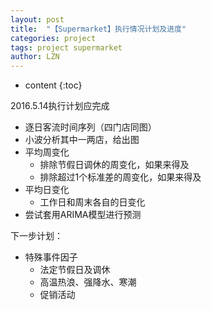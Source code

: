 ```yaml
---
layout: post
title:  "【Supermarket】执行情况计划及进度" 
categories: project
tags: project supermarket
author: LZN
---
```


* content
{:toc}

2016.5.14执行计划应完成
<ul>
	<li>逐日客流时间序列（四门店同图）</li>
	<li>小波分析其中一两店，给出图</li>
	<li>平均周变化
<ul>
	<li>排除节假日调休的周变化，如果来得及</li>
	<li>排除超过1个标准差的周变化，如果来得及</li>
</ul>
</li>
	<li>平均日变化
<ul>
	<li>工作日和周末各自的日变化<span id="transmark" style="display: none; width: 0px; height: 0px;"></span></li>
</ul>
</li>
	<li>尝试套用ARIMA模型进行预测</li>
</ul>
下一步计划：
<ul>
	<li>特殊事件因子
<ul>
	<li>法定节假日及调休</li>
	<li>高温热浪、强降水、寒潮</li>
	<li>促销活动</li>
</ul>
</li>
</ul>
